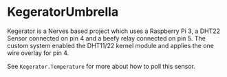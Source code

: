 # KegeratorUmbrella

Kegerator is a Nerves based project which uses a Raspberry Pi 3,
a DHT22 Sensor connected on pin 4 and a beefy relay connected on
pin 5. The custom system enabled the DHT11/22 kernel module and
applies the one wire overlay for pin 4.

See `Kegerator.Temperature` for more about how to poll this sensor.
